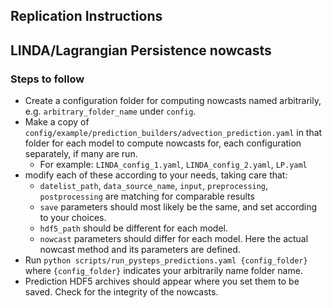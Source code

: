 ## Replication Instructions
## LINDA/Lagrangian Persistence nowcasts

### Steps to follow
 
* Create a configuration folder for computing nowcasts named arbitrarily, e.g. `arbitrary_folder_name` under `config`.
* Make a copy of `config/example/prediction_builders/advection_prediction.yaml` in that folder for each model to compute nowcasts for, each configuration separately, if many are run. 
  * For example: `LINDA_config_1.yaml`, `LINDA_config_2.yaml`, `LP.yaml`
* modify each of these according to your needs, taking care that:
  * `datelist_path`, `data_source_name`, `input`, `preprocessing`, `postprocessing` are matching for comparable results
  * `save` parameters should most likely be the same, and set according to your choices. 
  * `hdf5_path` should be different for each model. 
  * `nowcast` parameters should differ for each model. Here the actual nowcast method and its parameters are defined. 
* Run `python scripts/run_pysteps_predictions.yaml {config_folder}` where `{config_folder}` indicates your arbitrarily name folder name.
* Prediction HDF5 archives should appear where you set them to be saved. Check for the integrity of the nowcasts. 
  
  
  
